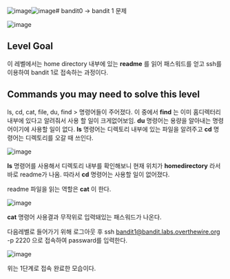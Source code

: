 ![image](https://github.com/YbSain/KaliLinux/assets/108385276/64c66a63-2ec3-49ca-b8bd-6d13cbb23c13)![image](https://github.com/YbSain/KaliLinux/assets/108385276/a9611303-9b93-479b-a6e7-a657dcf647a1)# bandit0 -> bandit 1 문제

![image](https://github.com/YbSain/KaliLinux/assets/108385276/b3d89480-5d0d-439a-a02b-25ee9de59e54)

## Level Goal 
이 레벨에서는 home directory 내부에 있는 __readme__ 를 읽어 패스워드를 얻고 ssh를 이용하여 bandit 1로 접속하는 과정이다.

## Commands you may need to solve this level

ls, cd, cat, file, du, find  > 명령어들이 주어졌다.
이 중에서 **find** 는 이미 홈디렉터리 내부에 있다고 알려줘서 사용 할 일이 크게없어보임.
**du** 명령어는 용량을 알아내는 명령어이기에 사용할 일이 없다.
**ls** 명령어는 디렉토리 내부에 있는 파일을 알려주고 **cd** 명령어는 디렉토리를 오갈 때 쓰인다.

![image](https://github.com/YbSain/KaliLinux/assets/108385276/fdf2205b-3191-4c6b-aef1-8718c551e112)

**ls** 명령어를 사용해서 디렉토리 내부를 확인해보니 현재 위치가 __homedirectory__ 라서 바로 readme가 나옴.
따라서 __cd__ 명령어는 사용할 일이 없어졌다.

readme 파일을 읽는 역할은 __cat__ 이 한다.

![image](https://github.com/YbSain/KaliLinux/assets/108385276/70cad694-ae24-45ec-8b19-b9b97850e43e)

__cat__ 명령어 사용결과 무작위로 입력돼있는 패스워드가 나온다.

다음레벨로 들어가기 위해 로그아웃 후 ssh bandit1@bandit.labs.overthewire.org -p 2220 으로 접속하여 passward를 입력한다.

![image](https://github.com/YbSain/KaliLinux/assets/108385276/68b0ebae-c1d2-4080-ab55-15588e0fea47)

위는 1단계로 접속 완료한 모습이다.
